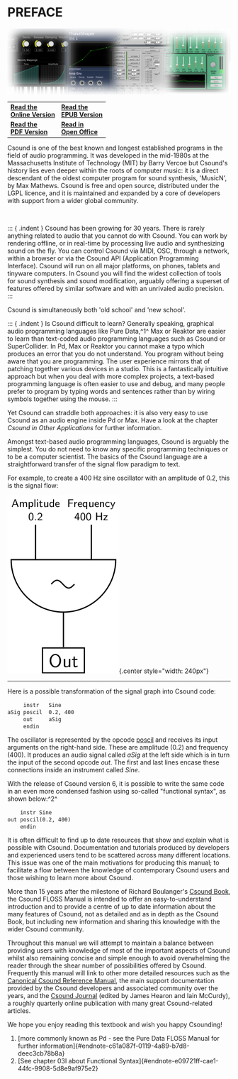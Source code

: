 # PREFACE

![](../resources/images/montage_3.png)

|                                                                                  |                                                                                    |
|----------------------------------------------------------------------------------|------------------------------------------------------------------------------------|
| **[Read the<br/>Online Version](http://en.flossmanuals.net/csound/_full)**       | **[Read the<br/>EPUB Version](http://openweb.flossmanuals.net/files/csound.epub)** |
| **[Read the<br/>PDF Version](http://openweb.flossmanuals.net/files/csound.pdf)** | **[Read in<br/>Open Office](http://openweb.flossmanuals.net/files/csound.odt)**    |


Csound is one of the best known and longest established programs in the
field of audio programming. It was developed in the mid-1980s at the
Massachusetts Institute of Technology (MIT) by Barry Vercoe but
Csound\'s history lies even deeper within the roots of computer music:
it is a direct descendant of the oldest computer program for sound
synthesis, \'MusicN\', by Max Mathews. Csound is free and open source,
distributed under the LGPL licence, and it is maintained and expanded by
a core of developers with support from a wider global community.

</br>

::: { .indent }
Csound has been growing for 30 years. There is rarely anything related
to audio that you cannot do with Csound. You can work by rendering
offline, or in real-time by processing live audio and synthesizing sound
on the fly. You can control Csound via MIDI, OSC, through a network,
within a browser or via the Csound API (Application Programming
Interface). Csound will run on all major platforms, on phones, tablets
and tinyware computers. In Csound you will find the widest collection of
tools for sound synthesis and sound modification, arguably offering a
superset of features offered by similar software and with an unrivaled
audio precision.
:::

Csound is simultaneously both \'old school\' and \'new school\'.

::: { .indent }
Is Csound difficult to learn? Generally speaking, graphical audio
programming languages like Pure Data,^1^ Max or Reaktor are easier to
learn than text-coded audio programming languages such as Csound or
SuperCollider. In Pd, Max or Reaktor you cannot make a typo which
produces an error that you do not understand. You program without being
aware that you are programming. The user experience mirrors that of
patching together various devices in a studio. This is a fantastically
intuitive approach but when you deal with more complex projects, a
text-based programming language is often easier to use and debug, and
many people prefer to program by typing words and sentences rather than
by wiring symbols together using the mouse.
:::

Yet Csound can straddle both approaches: it is also very easy to use
Csound as an audio engine inside Pd or Max. Have a look at the chapter
*Csound in Other Applications* for further information.

Amongst text-based audio programming languages, Csound is arguably the
simplest. You do not need to know any specific programming techniques or
to be a computer scientist. The basics of the Csound language are a
straightforward transfer of the signal flow paradigm to text.

For example, to create a 400 Hz sine oscillator with an amplitude of
0.2, this is the signal flow:


![](resources/images/191015_preface.png){.center style="width: 240px"}

-----------------

Here is a possible transformation of the signal graph into Csound code:

         instr   Sine
    aSig poscil  0.2, 400
         out     aSig
         endin

The oscillator is represented by the opcode
[poscil](http://csound.github.io/docs/manual/poscil.html) and receives
its input arguments on the right-hand side. These are amplitude (0.2)
and frequency (400). It produces an audio signal called *aSig* at the
left side which is in turn the input of the second opcode *out*. The
first and last lines encase these connections inside an instrument
called *Sine*.

With the release of Csound version 6, it is possible to write the same
code in an even more condensed fashion using so-called \"functional
syntax\", as shown below:^2^

        instr Sine
    out poscil(0.2, 400)
        endin

It is often difficult to find up to date resources that show and explain
what is possible with Csound. Documentation and tutorials produced by
developers and experienced users tend to be scattered across many
different locations. This issue was one of the main motivations for
producing this manual; to facilitate a flow between the knowledge of
contemporary Csound users and those wishing to learn more about Csound.

More than 15 years after the milestone of Richard Boulanger\'s [Csound
Book](https://mitpress.mit.edu/books/csound-book), the Csound FLOSS
Manual is intended to offer an easy-to-understand introduction and to
provide a centre of up to date information about the many features of
Csound, not as detailed and as in depth as the Csound Book, but
including new information and sharing this knowledge with the wider
Csound community.

Throughout this manual we will attempt to maintain a balance between
providing users with knowledge of most of the important aspects of
Csound whilst also remaining concise and simple enough to avoid
overwhelming the reader through the shear number of possibilities
offered by Csound. Frequently this manual will link to other more
detailed resources such as the [Canonical Csound Reference
Manual](http://csound.github.io/docs/manual/index.html), the main
support documentation provided by the Csound developers and associated
community over the years, and the [Csound
Journal](http://csoundjournal.com/index.html) (edited by James Hearon
and Iain McCurdy), a roughly quarterly online publication with many
great Csound-related articles.

We hope you enjoy reading this textbook and wish you happy Csounding!

1.  [more commonly known as Pd - see the Pure Data FLOSS Manual for
    further information]{#endnote-c61a087f-0119-4a89-b7d8-deec3cb78b8a}
2.  [See chapter 03I about Functional
    Syntax]{#endnote-e09721ff-cae1-44fc-9908-5d8e9af975e2}
